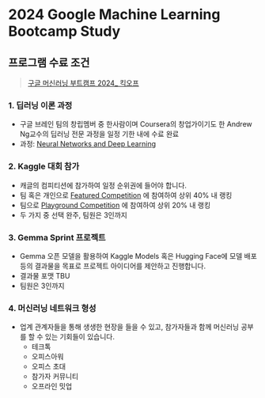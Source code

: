 # 2024 Google Machine Learning Bootcamp Study

## 프로그램 수료 조건

> [구글 머신러닝 부트캠프 2024_ 킥오프](https://docs.google.com/presentation/d/1NdBpMStAdOTvQhlSRM67xF5Gd3c7PoKTA7SgFLkGY_0/edit#slide=id.g2e8dd930c91_0_994)

### 1. 딥러닝 이론 과정
- 구글 브레인 팀의 창립멤버 중 한사람이며 Coursera의 창업가이기도 한 Andrew Ng교수의 딥러닝 전문 과정을 일정 기한 내에 수료 완료
- 과정: [Neural Networks and Deep Learning](https://www.coursera.org/learn/neural-networks-deep-learning)

### 2. Kaggle 대회 참가
- 캐글의 컴피티션에 참가하여 일정 순위권에 들어야 합니다.
- 팀 혹은 개인으로 [Featured Competition](https://www.kaggle.com/competitions?listOption=active&hostSegmentIdFilter=1) 에 참여하여 상위 40% 내 랭킹
- 팀으로 [Playground Competition](https://www.kaggle.com/competitions?listOption=active&hostSegmentIdFilter=8) 에 참여하여 상위 20% 내 랭킹
- 두 가지 중 선택 완주, 팀원은 3인까지

### 3. Gemma Sprint 프로젝트
- Gemma 오픈 모델을 활용하여 Kaggle Models 혹은 Hugging Face에 모델 배포 등의 결과물을 목표로 프로젝트 아이디어를 제안하고 진행합니다. 
- 결과물 포맷 TBU
- 팀원은 3인까지

### 4. 머신러닝 네트워크 형성
- 업계 관계자들을 통해 생생한 현장을 들을 수 있고, 참가자들과 함께 머신러닝 공부를 할 수 있는 기회들이 있습니다.  
  - 테크톡
  - 오피스아워
  - 오피스 초대
  - 참가자 커뮤니티 
  - 오프라인 밋업


   


